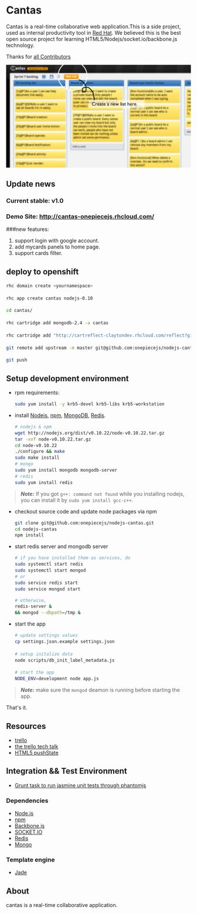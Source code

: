 # Cantas

Cantas is a real-time collaborative web application.This is a side project,
used as internal productivity tool in [Red Hat](https://www.redhat.com/).
We believed this is the best open source project for
learning HTML5/Nodejs/socket.io/backbone.js technology.

Thanks for [all Contributors](AUTHORS.md)

![project screenshot](./public/images/cantas-help-list.gif)

## Update news
### Current stable: v1.0
### Demo Site: http://cantas-onepiecejs.rhcloud.com/

###new features:

1. support login with google account.
2. add mycards panels to home page.
3. support cards filter.

## deploy to openshift

```bash
rhc domain create <yournamespace>

rhc app create cantas nodejs-0.10

cd cantas/

rhc cartridge add mongodb-2.4 -a cantas

rhc cartridge add "http://cartreflect-claytondev.rhcloud.com/reflect?github=smarterclayton/openshift-redis-cart" -a cantas

git remote add upstream -m master git@github.com:onepiecejs/nodejs-cantas.git

git push

```

## Setup development environment

- rpm requirements:

    ```bash
    sudo yum install -y krb5-devel krb5-libs krb5-workstation
    ```

- install [Nodejs][nodejs], [npm][npm],
  [MongoDB][MongoDB], [Redis][Redis].

    ```bash
    # nodejs & npm
    wget http://nodejs.org/dist/v0.10.22/node-v0.10.22.tar.gz
    tar -xvf node-v0.10.22.tar.gz
    cd node-v0.10.22
    ./configure && make
    sudo make install
    # mongo
    sudo yum install mongodb mongodb-server
    # redis
    sudo yum install redis
    ```
> ***Note:***
> If you got `g++: command not found` while you installing nodejs,
> you can install it by `sudo yum install gcc-c++`.

- checkout source code and update node packages via npm

    ```bash
    git clone git@github.com:onepiecejs/nodejs-cantas.git
    cd nodejs-cantas
    npm install
    ```
- start redis server and mongodb server

    ```bash
    # if you have installed them as services, do
    sudo systemctl start redis
    sudo systemctl start mongod
    # or
    sudo service redis start
    sudo service mongod start
    ```
    ```bash
    # otherwise,
    redis-server &
    && mongod --dbpath=/tmp &
    ```

- start the app

    ```bash
    # update settings values
    cp settings.json.example settings.json

    # setup initalize data
    node scripts/db_init_label_metadata.js

    # start the app
    NODE_ENV=development node app.js
    ```
> ***Note:***
> make sure the `mongod` deamon is running before starting the app.

That's it.


## Resources

- [trello](https://trello.com/)
- [the trello tech talk](http://blog.fogcreek.com/the-trello-tech-stack/)
- [HTML5 pushState](http://diveintohtml5.info/history.html)

## Integration && Test Environment

- [Grunt task to run jasmine unit tests through phantomjs](https://github.com/jasmine-contrib/grunt-jasmine-runner)

### Dependencies

- [Node.js][nodejs]
- [npm][npm]
- [Backbone.js](http://backbonejs.org/)
- [SOCKET.IO](http://socket.io/)
- [Redis][Redis]
- [Mongo][MongoDB]

### Template engine

- [Jade](https://github.com/visionmedia/jade)


## About
cantas is a real-time collaborative application.

  [nodejs]:http://nodejs.org/    "Nodejs"
  [npm]:http://npmjs.org/    "npm"
  [Redis]:http://redis.io/ "Redis"
  [MongoDB]:http://www.mongodb.org/ "MongoDB"

